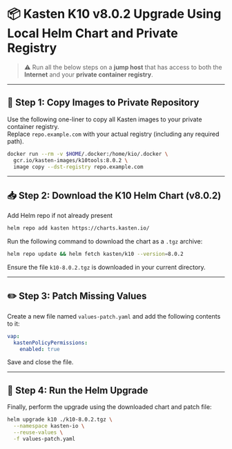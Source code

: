# 📦 Kasten K10 v8.0.2 Upgrade Using Local Helm Chart and Private Registry

> ⚠️ Run all the below steps on a **jump host** that has access to both the **Internet** and your **private container registry**.

---

## 🔄 Step 1: Copy Images to Private Repository

Use the following one-liner to copy all Kasten images to your private container registry.  
Replace `repo.example.com` with your actual registry (including any required path).

```bash
docker run --rm -v $HOME/.docker:/home/kio/.docker \
  gcr.io/kasten-images/k10tools:8.0.2 \
  image copy --dst-registry repo.example.com
```

---

## 📥 Step 2: Download the K10 Helm Chart (v8.0.2)


Add Helm repo if not already present

```bash
helm repo add kasten https://charts.kasten.io/
```

Run the following command to download the chart as a `.tgz` archive:

```bash
helm repo update && helm fetch kasten/k10 --version=8.0.2
```

Ensure the file `k10-8.0.2.tgz` is downloaded in your current directory.

---

## ✏️ Step 3: Patch Missing Values

Create a new file named `values-patch.yaml` and add the following contents to it:

```yaml
vap:
  kastenPolicyPermissions:
    enabled: true
```

Save and close the file.

---

## 🚀 Step 4: Run the Helm Upgrade

Finally, perform the upgrade using the downloaded chart and patch file:

```bash
helm upgrade k10 ./k10-8.0.2.tgz \
  --namespace kasten-io \
  --reuse-values \
  -f values-patch.yaml
```
